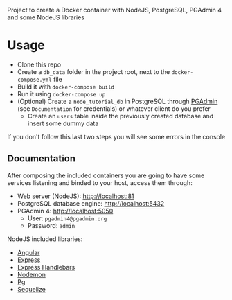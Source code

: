 Project to create a Docker container with NodeJS, PostgreSQL, PGAdmin 4 and some NodeJS libraries

# Usage

* Clone this repo
* Create a `db_data` folder in the project root, next to the `docker-compose.yml` file
* Build it with `docker-compose build`
* Run it using `docker-compose up`
* (Optional) Create a `node_tutorial_db` in PostgreSQL through [PGAdmin](http://localhost:5050) (see `Documentation` for credentials) or whatever client do you prefer
  * Create an `users` table inside the previously created database and insert some dummy data

If you don't follow this last two steps you will see some errors in the console

## Documentation

After composing the included containers you are going to have some services listening and binded to your host, access them through:

* Web server (NodeJS): [http://localhost:81](http://localhost:81)
* PostgreSQL database engine:  [http://localhost:5432](http://localhost:5432)
* PGAdmin 4: [http://localhost:5050](http://localhost:5050)
  * User: `pgadmin4@pgadmin.org`
  * Password: `admin`

NodeJS included libraries:

* [Angular](https://www.npmjs.com/package/angular)
* [Express](https://www.npmjs.com/package/express)
* [Express Handlebars](https://www.npmjs.com/package/express-handlebars)
* [Nodemon](https://www.npmjs.com/package/nodemon)
* [Pg](https://www.npmjs.com/package/pg)
* [Sequelize](https://www.npmjs.com/package/sequelize)

